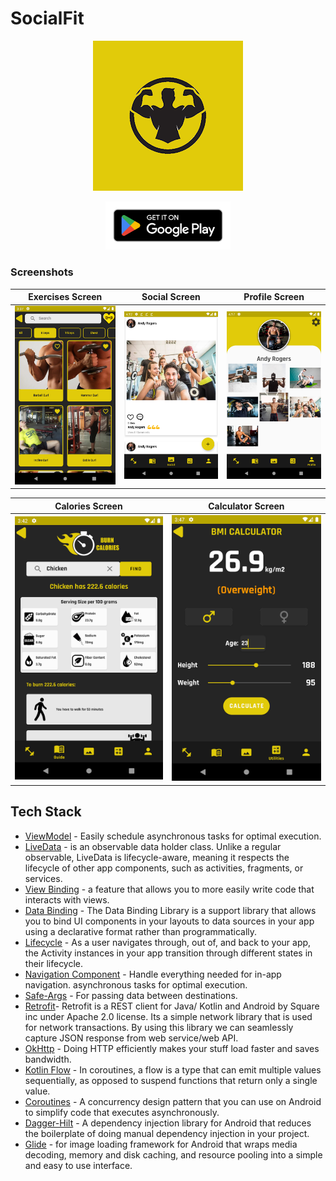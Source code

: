 <h1>  
SocialFit
</h1>
<p align="center">
 <img src="screenshots/logo.webp" />
</p>

<p align="center">
<a href='https://play.google.com/store/apps/details?id=com.mte.fitnessapp'><img width="200px" src='screenshots/playstore.png'/></a>
</p>

### Screenshots

| Exercises Screen | Social Screen | Profile Screen |
|:-:|:-:|:-:|
| <img src="screenshots/exercisespage.webp" width="275"/> | <img src="screenshots/socialpage.webp" width="275"/> | <img src="screenshots/profilepage.webp" width="275"/> 

| Calories Screen | Calculator Screen |
|:-:|:-:|
<img src="screenshots/caloriespage.webp" width="275"/> | <img src="screenshots/calculatorpage.webp" width="275"/> 

## Tech Stack
* [ViewModel][17] - Easily schedule asynchronous tasks for optimal execution.
* [LiveData][31] - is an observable data holder class. Unlike a regular observable, LiveData is lifecycle-aware, meaning it respects the lifecycle of other app components, such as activities, fragments, or services.
* [View Binding][11] - a feature that allows you to more easily write code that interacts with views.
* [Data Binding][86] - The Data Binding Library is a support library that allows you to bind UI components in your layouts to data sources in your app using a declarative format rather than programmatically.
* [Lifecycle][22] - As a user navigates through, out of, and back to your app, the Activity instances in your app transition through different states in their lifecycle.
* [Navigation Component][24] - Handle everything needed for in-app navigation. asynchronous tasks for optimal execution.
* [Safe-Args][25] - For passing data between destinations.
* [Retrofit][90]- Retrofit is a REST client for Java/ Kotlin and Android by Square inc under Apache 2.0 license. Its a simple network library that is used for network transactions. By using this library we can seamlessly capture JSON response from web service/web API.
* [OkHttp][23] - Doing HTTP efficiently makes your stuff load faster and saves bandwidth.
* [Kotlin Flow][33] - In coroutines, a flow is a type that can emit multiple values sequentially, as opposed to suspend functions that return only a single value.
* [Coroutines][51] - A concurrency design pattern that you can use on Android to simplify code that executes asynchronously.
* [Dagger-Hilt][93] - A dependency injection library for Android that reduces the boilerplate of doing manual dependency injection in your project.
* [Glide][27] - for image loading framework for Android that wraps media decoding, memory and disk caching, and resource pooling into a simple and easy to use interface.

[11]: https://developer.android.com/topic/libraries/view-binding
[93]: https://developer.android.com/training/dependency-injection/hilt-android
[51]: https://developer.android.com/kotlin/coroutines
[90]: https://square.github.io/retrofit/
[33]: https://developer.android.com/kotlin/flow
[22]: https://developer.android.com/guide/components/activities/activity-lifecycle
[17]: https://developer.android.com/topic/libraries/architecture/viewmodel?gclid=Cj0KCQiA4uCcBhDdARIsAH5jyUlE1HL0TNxXu5b4pw6DEMOlRccWdVnqiRcLji7OHsDN6trNOKa-sdgaAr6rEALw_wcB&gclsrc=aw.ds
[23]: https://square.github.io/okhttp/
[24]: https://developer.android.com/guide/navigation/navigation-getting-started
[25]: https://developer.android.com/guide/navigation/navigation-pass-data
[31]: https://developer.android.com/topic/libraries/architecture/livedata
[27]: https://github.com/bumptech/glide
[86]: https://developer.android.com/topic/libraries/data-binding
